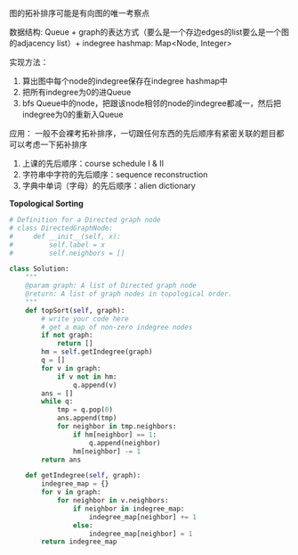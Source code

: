 图的拓补排序可能是有向图的唯一考察点

数据结构:
Queue + graph的表达方式（要么是一个存边edges的list要么是一个图的adjacency list）+ indegree hashmap: Map<Node, Integer>

实现方法：
1. 算出图中每个node的indegree保存在indegree hashmap中
2. 把所有indegree为0的进Queue
3. bfs Queue中的node，把跟该node相邻的node的indegree都减一，然后把indegree为0的重新入Queue

应用：
一般不会裸考拓补排序，一切跟任何东西的先后顺序有紧密关联的题目都可以考虑一下拓补排序
1. 上课的先后顺序：course schedule I & II
2. 字符串中字符的先后顺序：sequence reconstruction
3. 字典中单词（字母）的先后顺序：alien dictionary

**Topological Sorting**
```py
# Definition for a Directed graph node
# class DirectedGraphNode:
#     def __init__(self, x):
#         self.label = x
#         self.neighbors = []

class Solution:
    """
    @param graph: A list of Directed graph node
    @return: A list of graph nodes in topological order.
    """
    def topSort(self, graph):
        # write your code here
        # get a map of non-zero indegree nodes
        if not graph:
            return []
        hm = self.getIndegree(graph)
        q = []
        for v in graph:
            if v not in hm:
                q.append(v)
        ans = []
        while q:
            tmp = q.pop(0)
            ans.append(tmp)
            for neighbor in tmp.neighbors:
                if hm[neighbor] == 1:
                    q.append(neighbor)
                hm[neighbor] -= 1
        return ans

    def getIndegree(self, graph):
        indegree_map = {}
        for v in graph:
            for neighbor in v.neighbors:
                if neighbor in indegree_map:
                    indegree_map[neighbor] += 1
                else:
                    indegree_map[neighbor] = 1
        return indegree_map
```
